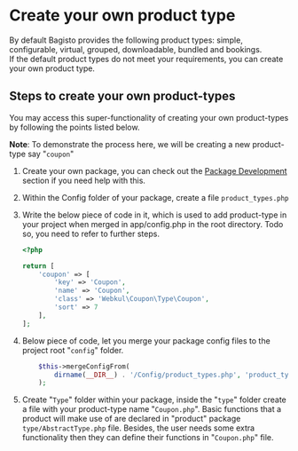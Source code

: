 # Create your own product type

By default Bagisto provides the following product types: simple, configurable, virtual, grouped, downloadable, bundled and bookings.  
If the default product types do not meet your requirements, you can create your own product type.

## Steps to create your own product-types

You may access this super-functionality of creating your own product-types by following the points listed below.

**Note**: To demonstrate the process here, we will be creating a new product-type say "`coupon`"

1. Create your own package, you can check out the [Package Development](../packages/create.md) section if you need help with this.
2. Within the Config folder of your package, create a file `product_types.php`
3. Write the below piece of code in it, which is used to add product-type in your project when merged in app/config.php in the root directory. Todo so, you need to refer to further steps.

    ```php
    <?php

    return [
        'coupon' => [
            'key' => 'Coupon',
            'name' => 'Coupon',
            'class' => 'Webkul\Coupon\Type\Coupon',
            'sort' => 7
        ],
    ];
    ```

4. Below piece of code, let you merge your package config files to the project root "`config`" folder.

    ```php
        $this->mergeConfigFrom(
            dirname(__DIR__) . '/Config/product_types.php', 'product_types'
        );
    ```

5. Create "`Type`" folder within your package, inside the "`type`" folder create a file with your product-type name "`Coupon.php`". Basic functions that a product will make use of are declared in "product" package `type/AbstractType.php` file. Besides, the user needs some extra functionality then they can define their functions in "`Coupon.php`" file.